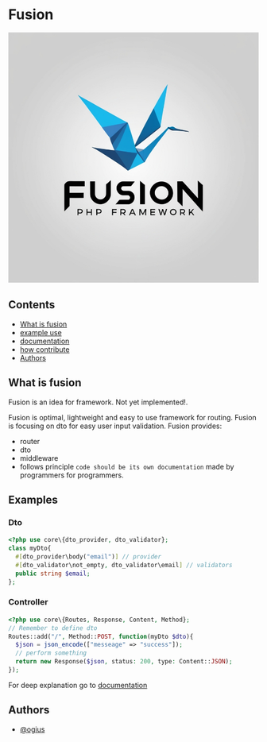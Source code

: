 # Fusion
![fusion logo](./readme/img/logo_bg.jpg)

## Contents
- [What is fusion](#what-is-fusion)
- [example use](#example-use)
- [documentation](./readme/README.md)
- [how contribute](./readme/contribution/README.md)
- [Authors](#authors)

## What is fusion
Fusion is an idea for framework. Not yet implemented!.

Fusion is optimal, lightweight and easy to use framework for routing.
Fusion is focusing on dto for easy user input validation.
Fusion provides:
- router
- dto
- middleware
- follows principle `code should be its own documentation`
made by programmers for programmers.

## Examples
### Dto
```php
<?php use core\{dto_provider, dto_validator};
class myDto{
  #[dto_provider\body("email")] // provider
  #[dto_validator\not_empty, dto_validator\email] // validators
  public string $email;
};
```
### Controller
```php
<?php use core\{Routes, Response, Content, Method};
// Remember to define dto
Routes::add("/", Method::POST, function(myDto $dto){
  $json = json_encode(["messeage" => "success"]);
  // perform something
  return new Response($json, status: 200, type: Content::JSON);
});
```
For deep explanation go to [documentation](./readme/README.md)
## Authors
- [@ogius](https://www.github.com/ogiusek)
